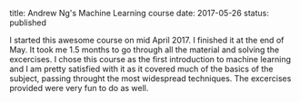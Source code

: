 title: Andrew Ng's Machine Learning course
date: 2017-05-26
status: published

I started this awesome course on mid April 2017. I finished it at the end of May. It took me 1.5 months to go through all the material and solving the excercises. I chose this course as the first introduction to machine learning and I am pretty satisfied with it as it covered much of the basics of the subject, passing throught the most widespread techniques. The excercises provided were very fun to do as well.